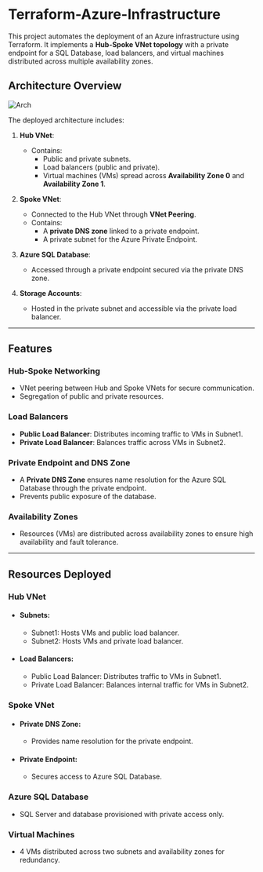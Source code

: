 # Terraform-Azure-Infrastructure

This project automates the deployment of an Azure infrastructure using Terraform. It implements a **Hub-Spoke VNet topology** with a private endpoint for a SQL Database, load balancers, and virtual machines distributed across multiple availability zones.

## Architecture Overview
![Arch](https://github.com/user-attachments/assets/3e132f4b-fbb0-4065-933e-93a9123ca2ba)

The deployed architecture includes:

1. **Hub VNet**:
   - Contains:
     - Public and private subnets.
     - Load balancers (public and private).
     - Virtual machines (VMs) spread across **Availability Zone 0** and **Availability Zone 1**.

2. **Spoke VNet**:
   - Connected to the Hub VNet through **VNet Peering**.
   - Contains:
     - A **private DNS zone** linked to a private endpoint.
     - A private subnet for the Azure Private Endpoint.

3. **Azure SQL Database**:
   - Accessed through a private endpoint secured via the private DNS zone.

4. **Storage Accounts**:
   - Hosted in the private subnet and accessible via the private load balancer.

---

## Features

### Hub-Spoke Networking
- VNet peering between Hub and Spoke VNets for secure communication.
- Segregation of public and private resources.

### Load Balancers
- **Public Load Balancer**: Distributes incoming traffic to VMs in Subnet1.
- **Private Load Balancer**: Balances traffic across VMs in Subnet2.

### Private Endpoint and DNS Zone
- A **Private DNS Zone** ensures name resolution for the Azure SQL Database through the private endpoint.
- Prevents public exposure of the database.

### Availability Zones
- Resources (VMs) are distributed across availability zones to ensure high availability and fault tolerance.

---

## Resources Deployed
### Hub VNet
- #### Subnets:
   - Subnet1: Hosts VMs and public load balancer.
   - Subnet2: Hosts VMs and private load balancer.
- #### Load Balancers:
   - Public Load Balancer: Distributes traffic to VMs in Subnet1.
   - Private Load Balancer: Balances internal traffic for VMs in Subnet2.
### Spoke VNet
- #### Private DNS Zone:
   - Provides name resolution for the private endpoint.
- #### Private Endpoint:
   - Secures access to Azure SQL Database.
### Azure SQL Database
   - SQL Server and database provisioned with private access only.
### Virtual Machines
   - 4 VMs distributed across two subnets and availability zones for redundancy.
